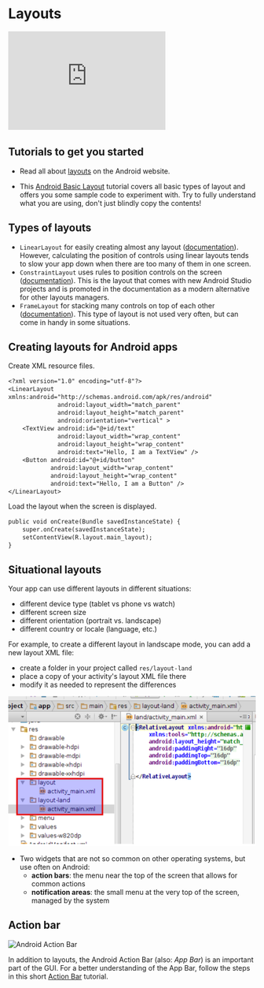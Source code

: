 # Layouts


<iframe src="https://player.vimeo.com/video/211268580" width="320" height="200" frameborder="0" webkitallowfullscreen mozallowfullscreen allowfullscreen></iframe>

## Tutorials to get you started

- Read all about [layouts](https://developer.android.com/guide/topics/ui/declaring-layout.html) on the Android website.

- This [Android Basic Layout](http://www.journaldev.com/9495/android-layout-linearlayout-relativelayout-example-tutorial) tutorial covers all basic types of layout and offers you some sample code to experiment with. Try to fully understand what you are using, don't just blindly copy the contents!

## Types of layouts

- `LinearLayout` for easily creating almost any layout ([documentation](https://developer.android.com/training/constraint-layout/index.html)). However, calculating the position of controls using linear layouts tends to slow your app down when there are too many of them in one screen.
- `ConstraintLayout` uses rules to position controls on the screen ([documentation](https://developer.android.com/training/constraint-layout/index.html)). This is the layout that comes with new Android Studio projects and is promoted in the documentation as a modern alternative for other layouts managers.
- `FrameLayout` for stacking many controls on top of each other ([documentation](https://developer.android.com/reference/android/widget/FrameLayout.html)). This type of layout is not used very often, but can come in handy in some situations.

## Creating layouts for Android apps

Create XML resource files.

    <?xml version="1.0" encoding="utf-8"?>
    <LinearLayout xmlns:android="http://schemas.android.com/apk/res/android"
                  android:layout_width="match_parent"
                  android:layout_height="match_parent"
                  android:orientation="vertical" >
        <TextView android:id="@+id/text"
                  android:layout_width="wrap_content"
                  android:layout_height="wrap_content"
                  android:text="Hello, I am a TextView" />
        <Button android:id="@+id/button"
                android:layout_width="wrap_content"
                android:layout_height="wrap_content"
                android:text="Hello, I am a Button" />
    </LinearLayout>

Load the layout when the screen is displayed.

    public void onCreate(Bundle savedInstanceState) {
        super.onCreate(savedInstanceState);
        setContentView(R.layout.main_layout);
    }

## Situational layouts

Your app can use different layouts in different situations:

- different device type (tablet vs phone vs watch)
- different screen size
- different orientation (portrait vs. landscape)
- different country or locale (language, etc.)

For example, to create a different layout in landscape mode, you can add a new layout XML file:

- create a folder in your project called `res/layout-land`
- place a copy of your activity's layout XML file there
- modify it as needed to represent the differences

![Screen shot of adding layout XML file](layoutxml.png)


- Two widgets that are not so common on other operating systems, but use often on Android:
    - **action bars**: the menu near the top of the screen that allows for common actions
    - **notification areas**: the small menu at the very top of the screen, managed by the system

## Action bar

![Android Action Bar](https://developer.android.com/images/training/appbar/appbar_sheets.png)

In addition to layouts, the Android Action Bar (also: *App Bar*) is an important part of the GUI. For a better understanding of the App Bar, follow the steps in this short [Action Bar](http://www.journaldev.com/9357/android-actionbar-example-tutorial) tutorial.
